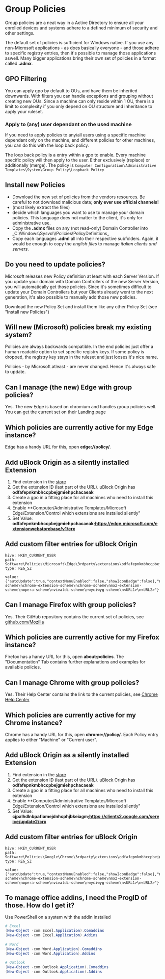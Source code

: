 # Group Policies
Group policies are a neat way in a Active Directory to ensure all your enrolled devices and systems adhere to a defined minimum of security and other settings.

The default set of policies is sufficient for Windows native. If you use any non-Microsoft applications - as does basically everyone - and those adhere to specific registry entries, then it's possible to manage those applications aswell. Many bigger applications bring their own set of policies in a format called **.admx**.

## GPO Filtering
You can apply gpo by default to OUs, and have them be inherited downwards. With filters you can handle exceptions and grouping without creating new OUs. Since a machine can only reside within 1 OU, there is a limit to complexity if you only depend on OU structure and inheritance to apply your ruleset.

### Apply to (any) user dependant on the used machine
If you need to apply policies to any/all users using a specific machine dependant only on the machine, and different policies for other machines, you can do this with the loop back policy. 

The loop back policy is a entry within a gpo to enable. Every machine specific policy will then apply to the user. Either exclusively (replace) or additionally (merge). The policy is ``Computer Configuration\Administrative Templates\System\Group Policy\Loopback Policy``

## Install new Policies
* Download the new set of policies from the vendors resources. Be careful to not download malicious data; **only ever use official channels!**
* (most likely extract the files)
* decide which languages you want to use to manage your domain policies. This language does not matter to the client, it's only for administrative use.
* Copy the **.admx** files on any (not read-only) Domain Controller into _C:\Windows\Sysvol\\<Domain>\Policies\PolicyDefinitions\_
* Copy each languages **.adml** all into their respective subfolders. Again, it would be enough to copy the *english files* to manage *italian clients and servers*.

## Do you need to update policies?
Microsoft releases new Policy definition at least with each Server Version. If you  update your domain with Domain Controllers of the new Server Version, you will automatically get those policies. Since it's sometimes difficult to update your Domain Controllers but your Clients already went to the next generation, it's also possible to manually add those new policies.

Download the new Policy Set and install them like any other Policy Set (see "Install new Policies")

## Will new (Microsoft) policies break my existing system?
Policies are always backwards compatible. In the end policies just offer a human readable option to set specific registry keys. If some policy is dropped, the registry key stays in the ruleset and just looses it's nice name.

Policies - by Microsoft atleast - are never changed. Hence it's always safe to update.

## Can I manage (the new) Edge with group policies?
Yes. The new Edge is based on chromium and handles group policies well. You can get the current set on their [Landing page](https://www.microsoft.com/en-us/edge/business/download)

## Which policies are currently active for my Edge instance?
Edge has a handy URL for this, open **edge://policy/**.

## Add uBlock Origin as a silently installed Extension
1. Find extension in the [store](https://microsoftedge.microsoft.com/addons/)
2. Get the extension ID (last part of the URL). uBlock Origin has **odfafepnkmbhccpbejgmiehpchacaeak**
3. Create a gpo in a fitting place for all machines who need to install this extension
4. Enable **Computer/Administrative Templates/Microsoft Edge/Extension/Control which extensions are installed silently"
5. Set Value: **odfafepnkmbhccpbejgmiehpchacaeak;https://edge.microsoft.com/extensionwebstorebase/v1/crx**


## Add custom filter entries for uBlock Origin
```
hive: HKEY_CURRENT_USER
path: Software\Policies\Microsoft\Edge\3rdparty\extensions\odfafepnkmbhccpbejgmiehpchacaeak\policy
type: REG_SZ

value: {"autoUpdate":true,"contextMenuEnabled":false,"showIconBadge":false},"netWhitelist":"about-scheme\nchrome-extension-scheme\nchrome-scheme\nmoz-extension-scheme\nopera-scheme\nvivaldi-scheme\nwyciwyg-scheme\n<URL1>\n<URL2>"}
```

## Can I manage Firefox with group policies?
Yes. Their GitHub repository contains the current set of policies, see [github.com/Mozilla](https://github.com/mozilla/policy-templates)

## Which policies are currently active for my Firefox instance?
Firefox has a handy URL for this, open **about:policies**. The "Documentation" Tab contains further explanations and examples for available policies.

## Can I manage Chrome with group policies?
Yes. Their Help Center contains the link to the current policies, see [Chrome Help Center](https://support.google.com/chrome/a/answer/187202?hl=en)

## Which policies are currently active for my Chrome instance?
Chrome has a handy URL for this, open **chrome://policy/**. Each Policy entry applies to either "Machine" or "Current user".

## Add uBlock Origin as a silently installed Extension
1. Find extension in the [store](https://microsoftedge.microsoft.com/addons/)
2. Get the extension ID (last part of the URL). uBlock Origin has **odfafepnkmbhccpbejgmiehpchacaeak**
3. Create a gpo in a fitting place for all machines who need to install this extension
4. Enable **Computer/Administrative Templates/Microsoft Edge/Extension/Control which extensions are installed silently"
5. Set Value: **cjpalhdlnbpafiamejdnhcphjbkeiagm;https://clients2.google.com/service/update2/crx**

## Add custom filter entries for uBlock Origin
```
hive: HKEY_CURRENT_USER
path: Software\Policies\Google\Chrome\3rdparty\extensions\odfafepnkmbhccpbejgmiehpchacaeak\policy
type: REG_SZ

value: {"autoUpdate":true,"contextMenuEnabled":false,"showIconBadge":false},"netWhitelist":"about-scheme\nchrome-extension-scheme\nchrome-scheme\nmoz-extension-scheme\nopera-scheme\nvivaldi-scheme\nwyciwyg-scheme\n<URL1>\n<URL2>"}
```

## To manage office addins, I need the ProgID of those. How do I get it?
Use PowerShell on a system with the addin installed
```powershell
# Excel
(New-Object -com Excel.Application).Comaddins
(New-Object -com Excel.Application).Addins
 
# Word
(New-Object -com Word.Application).Comaddins
(New-Object -com Word.Application).Addins
 
# Outlook
(New-Object -com Outlook.Application).Comaddins
(New-Object -com Outlook.Application).Addins
```
